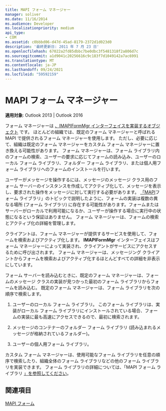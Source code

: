 ```yaml
---
title: MAPI フォーム マネージャー
manager: soliver
ms.date: 11/16/2014
ms.audience: Developer
ms.localizationpriority: medium
api_type:
- COM
ms.assetid: c0bbbd06-d47d-45ad-8179-2372d1d023d0
description: '最終更新日: 2011 年 7 月 23 日'
ms.openlocfilehash: 67022a2fd85dbbc7be0dbc3f5481318f2a806d7c
ms.sourcegitcommit: a1d9041c20256616c9c183f7d1049142a7ac6991
ms.translationtype: MT
ms.contentlocale: ja-JP
ms.lasthandoff: 09/24/2021
ms.locfileid: "59592159"
---
```

# <a name="mapi-form-manager"></a>MAPI フォーム マネージャー

  
  
**適用対象**: Outlook 2013 | Outlook 2016 
  
フォーム マネージャーは [、IMAPIFormMgr インターフェイスを実装するオブジェクト](imapiformmgriunknown.md) です。 ほとんどの組織では、既定のフォーム マネージャーと呼ばれる MAPI で提供されるフォーム マネージャーを使用します。 ただし、必要に応じて、組織は既定のフォーム マネージャーをカスタム フォーム マネージャーに置き換える可能性があります。 フォーム マネージャーは、フォーム ライブラリ内のフォームの検索、ユーザーの要求に応じてフォームの読み込み、ユーザーのローカル フォーム ライブラリ、フォルダー フォーム ライブラリ、または個人用フォーム ライブラリへのフォームのインストールを行います。 
  
ユーザーがメッセージを操作するには、メッセージのメッセージ クラス用のフォーム サーバーのインスタンスを作成してアクティブ化して、メッセージを表示し、要求された操作をメッセージに対して実行する必要があります。 [「MAPI](mapi-form-libraries.md)フォーム ライブラリ」のトピックで説明したように、フォームの実装は複数の異なる場所 (フォーム ライブラリ) に存在する可能性があります。フォームまたはサーバーがローカルで利用可能になるか、ユーザーが操作する場合に実行中の状態になるという保証はありません。 フォーム マネージャーは、フォームの検索とアクティブ化の詳細を管理します。
  
クライアントは、フォーム マネージャーが提供するサービスを使用して、フォームを検索およびアクティブ化します。 **IMAPIFormMgr** インターフェイスはフォーム マネージャーによって実装され、クライアントがサービスにアクセスするために呼び出されます。 フォーム マネージャーは、メッセージング クライアントからフォームを検索およびアクティブ化するほとんどすべての詳細を非表示にしています。 
  
フォーム サーバーを読み込むときに、既定のフォーム マネージャーは、フォームのメッセージ クラスの実装が見つかった最初のフォーム ライブラリからフォームを読み込む。 既定のフォーム マネージャーは、フォーム ライブラリを次の順序で検索します。
  
1. ユーザーのローカル フォーム ライブラリ。 このフォーム ライブラリは、実装がローカル フォーム ライブラリにインストールされている場合、フォームの実装に最も高速にアクセスできるので、最初に検索されます。
    
2. メッセージのコンテナーのフォルダー フォーム ライブラリ (読み込まれるメッセージが格納されているフォルダー)。
    
3. ユーザーの個人用フォーム ライブラリ。
    
カスタム フォーム マネージャーは、使用可能なフォーム ライブラリを任意の順序で検索したり、組織全体のフォーム ライブラリなどの他のフォーム ライブラリを実装できます。 フォーム ライブラリの詳細については、「MAPI フォーム ライブラリ [」を参照してください](mapi-form-libraries.md)。 
  
## <a name="see-also"></a>関連項目



[MAPI フォーム](mapi-forms.md)

